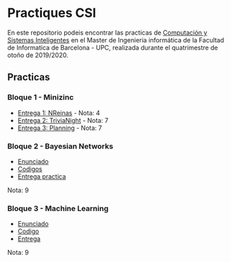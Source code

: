 # Practiques CSI

En este repositorio podeis encontrar las practicas de [Computación y Sistemas Inteligentes](https://www.fib.upc.edu/es/estudios/masteres/master-en-ingenieria-informatica/plan-de-estudios/asignaturas/CSI-MEI) en el Master de Ingenieria informática de la Facultad de Informatica de Barcelona - UPC, realizada durante el quatrimestre de otoño de 2019/2020.

## Practicas

### Bloque 1 - Minizinc

- [Entrega 1: NReinas](/Bloc%201%20-%20MiniZinc/Entrega%201%20-%20NReinas) - Nota: 4
- [Entrega 2: TriviaNight](/Bloc%201%20-%20MiniZinc/Entrega%202%20-%20TriviaNight) - Nota: 7
- [Entrega 3: Planning](/Bloc%201%20-%20MiniZinc/Entrega%203%20-%20Planning) - Nota: 7

### Bloque 2 - Bayesian Networks

- [Enunciado](/Bloc%202%20-%20Bayesian%20Networks/Enunciat.pdf)
- [Codigos](/Bloc%202%20-%20Bayesian%20Networks/codigos)
- [Entrega practica](/Bloc%202%20-%20Bayesian%20Networks/Documentacio.pdf)

Nota: 9

### Bloque 3 - Machine Learning

- [Enunciado](/Bloc%203%20-%20Machine%20Learning/enunciado.pdf)
- [Codigo](/Bloc%203%20-%20Machine%20Learning/Proyecto_ML_CSI.ipynb)
- [Entrega](/Bloc%203%20-%20Machine%20Learning/Documentacio.pdf)

Nota: 9
